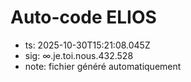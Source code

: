 # Auto-code ELIOS
- ts: 2025-10-30T15:21:08.045Z
- sig: ∞.je.toi.nous.432.528
- note: fichier généré automatiquement